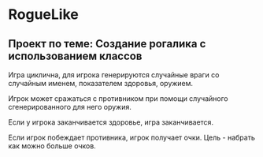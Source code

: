 # RogueLike
## Проект по теме: Создание рогалика с использованием классов

Игра циклична, для игрока генерируются случайные враги со случайным именем, показателем здоровья, оружием. 

Игрок может сражаться с противником при помощи случайного сгенерированного для него оружия. 

Если у игрока заканчивается здоровье, игра заканчивается.

Если игрок побеждает противника, игрок получает очки. Цель - набрать как можно больше очков.